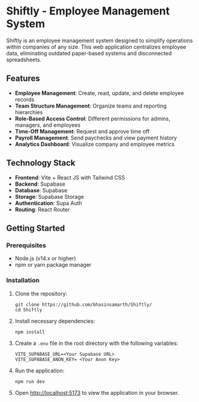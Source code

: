 # Shiftly - Employee Management System

Shiftly is an employee management system designed to simplify operations within companies of any size. This web application centralizes employee data, eliminating outdated paper-based systems and disconnected spreadsheets.

## Features

- **Employee Management**: Create, read, update, and delete employee records
- **Team Structure Management**: Organize teams and reporting hierarchies
- **Role-Based Access Control**: Different permissions for admins, managers, and employees
- **Time-Off Management**: Request and approve time off
- **Payroll Management**: Send paychecks and view payment history
- **Analytics Dashboard**: Visualize company and employee metrics

## Technology Stack

- **Frontend**: Vite + React JS with Tailwind CSS
- **Backend**: Supabase
- **Database**: Supabase
- **Storage**: Supabase Storage
- **Authentication**: Supa Auth
- **Routing**: React Router

## Getting Started

### Prerequisites

- Node.js (v14.x or higher)
- npm or yarn package manager

### Installation

1. Clone the repository:

   ```
   git clone https://github.com/bhasinsamarth/Shiftly/
   cd Shiftly
   ```

2. Install necessary dependencies:

   ```
   npm install
   ```

3. Create a `.env` file in the root directory with the following variables:

   ```
   VITE_SUPABASE_URL=<Your Supabase URL>
   VITE_SUPABASE_ANON_KEY= <Your Anon Key>
   ```

4. Run the application:

   ```
   npm run dev
   ```

6. Open [http://localhost:5173](http://localhost:5173) to view the application in your browser.


